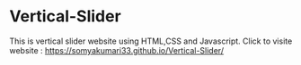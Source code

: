 # Vertical-Slider
This is vertical slider website using HTML,CSS and Javascript.
Click to visite website : https://somyakumari33.github.io/Vertical-Slider/
